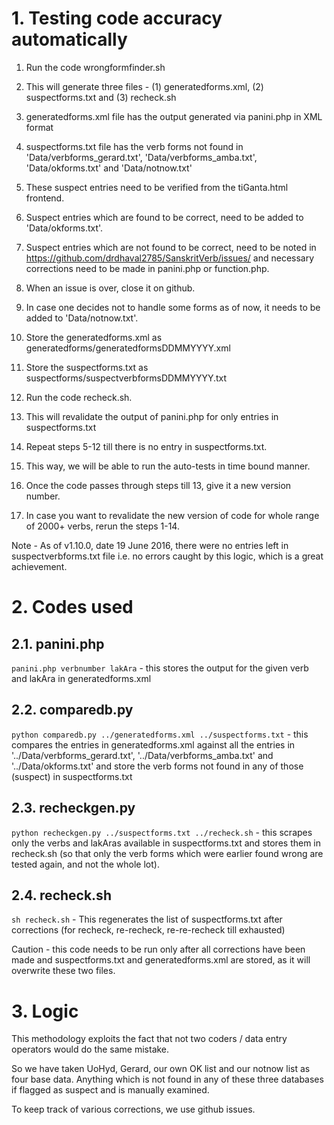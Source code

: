 # 1. Testing code accuracy automatically

1. Run the code wrongformfinder.sh

2. This will generate three files - (1) generatedforms.xml, (2) suspectforms.txt and (3) recheck.sh

3. generatedforms.xml file has the output generated via panini.php in XML format

4. suspectforms.txt file has the verb forms not found in 'Data/verbforms_gerard.txt', 'Data/verbforms_amba.txt', 'Data/okforms.txt' and 'Data/notnow.txt'

5. These suspect entries need to be verified from the tiGanta.html frontend.

6. Suspect entries which are found to be correct, need to be added to 'Data/okforms.txt'.

7. Suspect entries which are not found to be correct, need to be noted in https://github.com/drdhaval2785/SanskritVerb/issues/ and necessary corrections need to be made in panini.php or function.php.

8. When an issue is over, close it on github.

9. In case one decides not to handle some forms as of now, it needs to be added to 'Data/notnow.txt'.

10. Store the generatedforms.xml as generatedforms/generatedformsDDMMYYYY.xml

11. Store the suspectforms.txt as suspectforms/suspectverbformsDDMMYYYY.txt

12. Run the code recheck.sh.

13. This will revalidate the output of panini.php for only entries in suspectforms.txt

14. Repeat steps 5-12 till there is no entry in suspectforms.txt.

15. This way, we will be able to run the auto-tests in time bound manner.

16. Once the code passes through steps till 13, give it a new version number.

17. In case you want to revalidate the new version of code for whole range of 2000+ verbs, rerun the steps 1-14.

Note - As of v1.10.0, date 19 June 2016, there were no entries left in suspectverbforms.txt file i.e. no errors caught by this logic, which is a great achievement.

# 2. Codes used

## 2.1. panini.php 

`panini.php verbnumber lakAra` - this stores the output for the given verb and lakAra in generatedforms.xml

## 2.2. comparedb.py

`python comparedb.py ../generatedforms.xml ../suspectforms.txt` - this compares the entries in generatedforms.xml against all the entries in '../Data/verbforms_gerard.txt', '../Data/verbforms_amba.txt' and '../Data/okforms.txt' and store the verb forms not found in any of those (suspect) in suspectforms.txt

## 2.3. recheckgen.py

`python recheckgen.py ../suspectforms.txt ../recheck.sh` - this scrapes only the verbs and lakAras available in suspectforms.txt and stores them in recheck.sh (so that only the verb forms which were earlier found wrong are tested again, and not the whole lot).

## 2.4. recheck.sh

`sh recheck.sh` - This regenerates the list of suspectforms.txt after corrections (for recheck, re-recheck, re-re-recheck till exhausted)

Caution - this code needs to be run only after all corrections have been made and suspectforms.txt and generatedforms.xml are stored, as it will overwrite these two files.

# 3. Logic 

This methodology exploits the fact that not two coders / data entry operators would do the same mistake. 

So we have taken UoHyd, Gerard, our own OK list and our notnow list as four base data. Anything which is not found in any of these three databases if flagged as suspect and is manually examined.

To keep track of various corrections, we use github issues.
